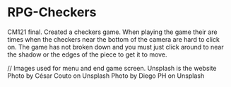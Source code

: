# RPG-Checkers
CM121 final. Created a checkers game.
When playing the game their are times when the checkers near the bottom of the camera are hard to click on. The game has not broken down and you must just click around to near the shadow or the edges of the piece to get it to move.


// Images used for menu and end game screen. Unsplash is the website
Photo by César Couto on Unsplash
Photo by Diego PH on Unsplash

